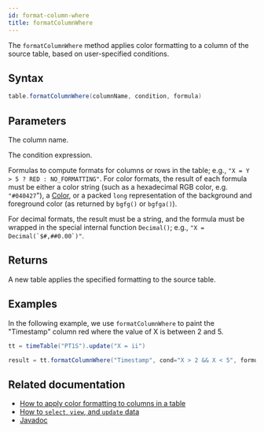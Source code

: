 ```yaml
---
id: format-column-where
title: formatColumnWhere
---
```


The `formatColumnWhere` method applies color formatting to a column of the source table, based on user-specified conditions.

## Syntax

```groovy syntax
table.formatColumnWhere(columnName, condition, formula)
```

## Parameters

<ParamTable>
<Param name="columnName" type="String">

The column name.

</Param>
<Param name="condition" type="String">

The condition expression.

</Param>
<Param name="formula" type="String">

Formulas to compute formats for columns or rows in the table; e.g., `"X = Y > 5 ? RED : NO_FORMATTING"`.
For color formats, the result of each formula must be either a color string (such as a hexadecimal RGB color,
e.g. `"#040427`"), a [Color](https://deephaven.io/core/javadoc/io/deephaven/gui/color/Color.html), or a packed `long`
representation of the background and foreground color (as returned by `bgfg()` or `bgfga()`).

For decimal formats, the result must be a string, and the formula must be wrapped in the special internal
function `Decimal()`; e.g., ``"X = Decimal(`$#,##0.00`)"``.

</Param>
</ParamTable>

## Returns

A new table applies the specified formatting to the source table.

## Examples

In the following example, we use `formatColumnWhere` to paint the "Timestamp" column red where the value of X is between 2 and 5.

```groovy order=result,tt
tt = timeTable("PT1S").update("X = ii")

result = tt.formatColumnWhere("Timestamp", cond="X > 2 && X < 5", formula="RED")
```

## Related documentation

- [How to apply color formatting to columns in a table](../../../how-to-guides/format-columns.md)
- [How to `select`, `view`, and `update` data](../../../how-to-guides/use-select-view-update.md)
- [Javadoc](https://deephaven.io/core/javadoc/io/deephaven/engine/table/Table.html)
